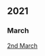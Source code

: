 
## 2021
### March
[2nd March](https://github.com/OpenTechFund/hypha/wiki/Product-Meetings/20210302.md)

